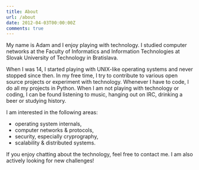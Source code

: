 ```yaml
---
title: About
url: /about
date: 2012-04-03T00:00:00Z
comments: true
---
```


My name is Adam and I enjoy playing with technology. I studied computer networks at the Faculty of Informatics and Information Technologies at Slovak University of Technology in Bratislava.

When I was 14, I started playing with UNIX-like operating systems and never stopped since then. In my free time, I try to contribute to various open source projects or experiment with technology. Whenever I have to code, I do all my projects in Python. When I am not playing with technology or coding, I can be found listening to music, hanging out on IRC, drinking a beer or studying history.

I am interested in the following areas:

* operating system internals,
* computer networks & protocols,
* security, especially cryprography,
* scalability & distributed systems.

If you enjoy chatting about the technology, feel free to contact me. I am also actively looking for new challenges!
